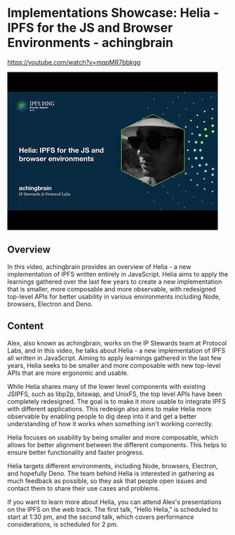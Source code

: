 # Implementations Showcase: Helia - IPFS for the JS and Browser Environments - achingbrain

<https://youtube.com/watch?v=mqpMR7bbkgg>

![image for Implementations Showcase: Helia - IPFS for the JS and Browser Environments - achingbrain](/thing23/mqpMR7bbkgg.jpg)

## Overview

In this video, achingbrain provides an overview of Helia - a new implementation of IPFS written entirely in JavaScript. Helia aims to apply the learnings gathered over the last few years to create a new implementation that is smaller, more composable and more observable, with redesigned top-level APIs for better usability in various environments including Node, browsers, Electron and Deno.

## Content

Alex, also known as achingbrain, works on the IP Stewards team at Protocol Labs, and in this video, he talks about Helia - a new implementation of IPFS all written in JavaScript. Aiming to apply learnings gathered in the last few years, Helia seeks to be smaller and more composable with new top-level APIs that are more ergonomic and usable.

While Helia shares many of the lower level components with existing JSIPFS, such as libp2p, bitswap, and UnixFS, the top level APIs have been completely redesigned. The goal is to make it more usable to integrate IPFS with different applications. This redesign also aims to make Helia more observable by enabling people to dig deep into it and get a better understanding of how it works when something isn't working correctly.

Helia focuses on usability by being smaller and more composable, which allows for better alignment between the different components. This helps to ensure better functionality and faster progress.

Helia targets different environments, including Node, browsers, Electron, and hopefully Deno. The team behind Helia is interested in gathering as much feedback as possible, so they ask that people open issues and contact them to share their use cases and problems.

If you want to learn more about Helia, you can attend Alex's presentations on the IPFS on the web track. The first talk, "Hello Helia," is scheduled to start at 1:30 pm, and the second talk, which covers performance considerations, is scheduled for 2 pm.